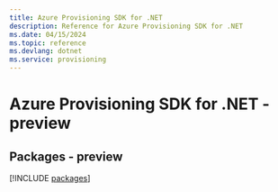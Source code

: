 ```yaml
---
title: Azure Provisioning SDK for .NET
description: Reference for Azure Provisioning SDK for .NET
ms.date: 04/15/2024
ms.topic: reference
ms.devlang: dotnet
ms.service: provisioning
---
```

# Azure Provisioning SDK for .NET - preview
## Packages - preview
[!INCLUDE [packages](provisioning-index.md)]